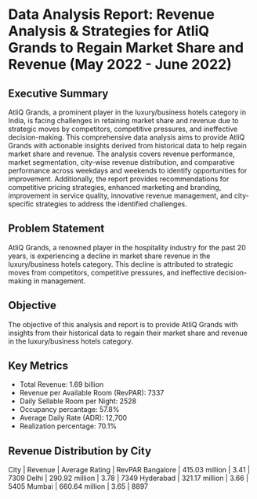 # Data Analysis Report: Revenue Analysis & Strategies for AtliQ Grands to Regain Market Share and Revenue (May 2022 - June 2022)
## Executive Summary
AtliQ Grands, a prominent player in the luxury/business hotels category in India, is facing challenges in retaining market share and revenue due to strategic moves by competitors, competitive pressures, and ineffective decision-making. This comprehensive data analysis aims to provide AtliQ Grands with actionable insights derived from historical data to help regain market share and revenue. The analysis covers revenue performance, market segmentation, city-wise revenue distribution, and comparative performance across weekdays and weekends to identify opportunities for improvement. Additionally, the report provides recommendations for competitive pricing strategies, enhanced marketing and branding, improvement in service quality, innovative revenue management, and city-specific strategies to address the identified challenges.

## Problem Statement
AtliQ Grands, a renowned player in the hospitality industry for the past 20 years, is experiencing a decline in market share revenue in the luxury/business hotels category. This decline is attributed to strategic moves from competitors, competitive pressures, and ineffective decision-making in management.

## Objective
The objective of this analysis and report is to provide AtliQ Grands with insights from their historical data to regain their market share and revenue in the luxury/business hotels category.

## Key Metrics
- Total Revenue: 1.69 billion
- Revenue per Available Room (RevPAR): 7337
- Daily Sellable Room per Night: 2528
- Occupancy percantage: 57.8%
- Average Daily Rate (ADR): 12,700
- Realization percentage: 70.1%

## Revenue Distribution by City
City | Revenue | Average Rating | RevPAR
Bangalore | 415.03 million | 3.41 | 7309
Delhi | 290.92 million | 3.78 | 7349
Hyderabad | 321.17 million | 3.66 | 5405
Mumbai | 660.64 million | 3.65 | 8897

